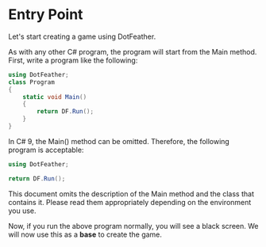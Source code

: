 # Entry Point

Let's start creating a game using DotFeather.

As with any other C# program, the program will start from the Main method. First, write a program like the following:

```cs
using DotFeather;
class Program
{
	static void Main()
	{
		return DF.Run();
	}
}
```

In C# 9, the Main() method can be omitted. Therefore, the following program is acceptable:

```cs
using DotFeather;

return DF.Run();
```

This document omits the description of the Main method and the class that contains it.
Please read them appropriately depending on the environment you use.

Now, if you run the above program normally, you will see a black screen. We will now use this as a **base** to create the game.
